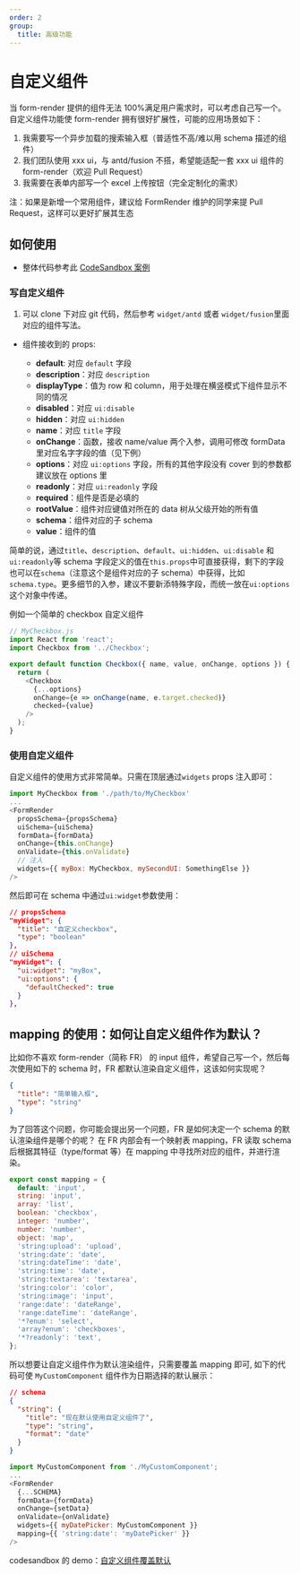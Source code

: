 ```yaml
---
order: 2
group:
  title: 高级功能
---
```


# 自定义组件

当 form-render 提供的组件无法 100%满足用户需求时，可以考虑自己写一个。自定义组件功能使 form-render 拥有很好扩展性，可能的应用场景如下：

1. 我需要写一个异步加载的搜索输入框（普适性不高/难以用 schema 描述的组件）
2. 我们团队使用 xxx ui，与 antd/fusion 不搭，希望能适配一套 xxx ui 组件的 form-render（欢迎 Pull Request）
3. 我需要在表单内部写一个 excel 上传按钮（完全定制化的需求）

注：如果是新增一个常用组件，建议给 FormRender 维护的同学来提 Pull Request，这样可以更好扩展其生态

## 如何使用

- 整体代码参考此 [CodeSandbox 案例](https://codesandbox.io/s/form-renderjichudemo-f55oy)

### 写自定义组件

1. 可以 clone 下对应 git 代码，然后参考 `widget/antd` 或者 `widget/fusion`里面对应的组件写法。

- 组件接收到的 props:

  - **default**: 对应 `default` 字段
  - **description**：对应 `description`
  - **displayType**：值为 row 和 column，用于处理在横竖模式下组件显示不同的情况
  - **disabled**：对应 `ui:disable`
  - **hidden**：对应 `ui:hidden`
  - **name**：对应 `title` 字段
  - **onChange**：函数，接收 name/value 两个入参，调用可修改 formData 里对应名字字段的值（见下例）
  - **options**：对应 `ui:options` 字段，所有的其他字段没有 cover 到的参数都建议放在 options 里
  - **readonly**：对应 `ui:readonly` 字段
  - **required**：组件是否是必填的
  - **rootValue**：组件对应键值对所在的 data 树从父级开始的所有值
  - **schema**：组件对应的子 schema
  - **value**：组件的值

简单的说，通过`title`、`description`、`default`、`ui:hidden`、`ui:disable` 和 `ui:readonly`等 schema 字段定义的值在`this.props`中可直接获得，剩下的字段也可以在`schema`（注意这个是组件对应的子 schema）中获得，比如`schema.type`。更多细节的入参，建议不要新添特殊字段，而统一放在`ui:options`这个对象中传递。

例如一个简单的 checkbox 自定义组件

```js
// MyCheckbox.js
import React from 'react';
import Checkbox from '../Checkbox';

export default function Checkbox({ name, value, onChange, options }) {
  return (
    <Checkbox
      {...options}
      onChange={e => onChange(name, e.target.checked)}
      checked={value}
    />
  );
}
```

### 使用自定义组件

自定义组件的使用方式非常简单。只需在顶层通过`widgets` props 注入即可：

```js
import MyCheckbox from './path/to/MyCheckbox'
...
<FormRender
  propsSchema={propsSchema}
  uiSchema={uiSchema}
  formData={formData}
  onChange={this.onChange}
  onValidate={this.onValidate}
  // 注入
  widgets={{ myBox: MyCheckbox, mySecondUI: SomethingElse }}
/>
```

然后即可在 schema 中通过`ui:widget`参数使用：

```json
// propsSchema
"myWidget": {
  "title": "自定义checkbox",
  "type": "boolean"
},
// uiSchema
"myWidget": {
  "ui:widget": "myBox",
  "ui:options": {
    "defaultChecked": true
  }
},
```

## mapping 的使用：如何让自定义组件作为默认？

比如你不喜欢 form-render（简称 FR） 的 input 组件，希望自己写一个，然后每次使用如下的 schema 时，FR 都默认渲染自定义组件，这该如何实现呢？

```json
{
  "title": "简单输入框",
  "type": "string"
}
```

为了回答这个问题，你可能会提出另一个问题，FR 是如何决定一个 schema 的默认渲染组件是哪个的呢？
在 FR 内部会有一个映射表 mapping，FR 读取 schema 后根据其特征（type/format 等）在 mapping 中寻找所对应的组件，并进行渲染。

```js
export const mapping = {
  default: 'input',
  string: 'input',
  array: 'list',
  boolean: 'checkbox',
  integer: 'number',
  number: 'number',
  object: 'map',
  'string:upload': 'upload',
  'string:date': 'date',
  'string:dateTime': 'date',
  'string:time': 'date',
  'string:textarea': 'textarea',
  'string:color': 'color',
  'string:image': 'input',
  'range:date': 'dateRange',
  'range:dateTime': 'dateRange',
  '*?enum': 'select',
  'array?enum': 'checkboxes',
  '*?readonly': 'text',
};
```

所以想要让自定义组件作为默认渲染组件，只需要覆盖 mapping 即可, 如下的代码可使 `MyCustomComponent` 组件作为日期选择的默认展示：

```json
// schema
{
  "string": {
    "title": "现在默认使用自定义组件了",
    "type": "string",
    "format": "date"
  }
}
```

```js
import MyCustomComponent from './MyCustomComponent';
...
<FormRender
  {...SCHEMA}
  formData={formData}
  onChange={setData}
  onValidate={onValidate}
  widgets={{ myDatePicker: MyCustomComponent }}
  mapping={{ 'string:date': 'myDatePicker' }}
/>
```

codesandbox 的 demo：[自定义组件覆盖默认](https://codesandbox.io/s/zidingyizujianfugaimoren-z0i9r)
